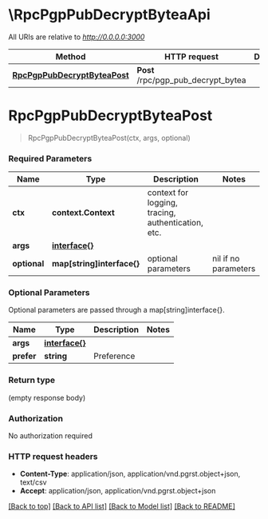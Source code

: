 # \RpcPgpPubDecryptByteaApi

All URIs are relative to *http://0.0.0.0:3000*

Method | HTTP request | Description
------------- | ------------- | -------------
[**RpcPgpPubDecryptByteaPost**](RpcPgpPubDecryptByteaApi.md#RpcPgpPubDecryptByteaPost) | **Post** /rpc/pgp_pub_decrypt_bytea | 


# **RpcPgpPubDecryptByteaPost**
> RpcPgpPubDecryptByteaPost(ctx, args, optional)


### Required Parameters

Name | Type | Description  | Notes
------------- | ------------- | ------------- | -------------
 **ctx** | **context.Context** | context for logging, tracing, authentication, etc.
  **args** | [**interface{}**](interface{}.md)|  | 
 **optional** | **map[string]interface{}** | optional parameters | nil if no parameters

### Optional Parameters
Optional parameters are passed through a map[string]interface{}.

Name | Type | Description  | Notes
------------- | ------------- | ------------- | -------------
 **args** | [**interface{}**](interface{}.md)|  | 
 **prefer** | **string**| Preference | 

### Return type

 (empty response body)

### Authorization

No authorization required

### HTTP request headers

 - **Content-Type**: application/json, application/vnd.pgrst.object+json, text/csv
 - **Accept**: application/json, application/vnd.pgrst.object+json

[[Back to top]](#) [[Back to API list]](../README.md#documentation-for-api-endpoints) [[Back to Model list]](../README.md#documentation-for-models) [[Back to README]](../README.md)

